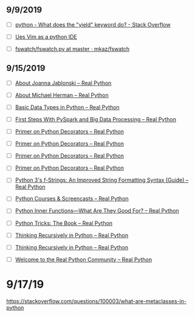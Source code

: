 ## 9/9/2019

- [ ] [python - What does the "yield" keyword do? - Stack Overflow](https://stackoverflow.com/questions/231767/what-does-the-yield-keyword-do?__hstc=188987252.22daae6b7fcc0366a4b86e6b55c98349.1567937501780.1567937501780.1567937501780.1&__hssc=188987252.1.1567937501780&__hsfp=3047939801)

- [ ] [Ues Vim as a python IDE](http://liuchengxu.org/posts/use-vim-as-a-python-ide/)

- [ ] [fswatch/fswatch.py at master · mkaz/fswatch](https://github.com/mkaz/fswatch/blob/master/fswatch.py)


## 9/15/2019

- [ ] [About Joanna Jablonski – Real Python](https://realpython.com/team/jjablonski/)

- [ ] [About Michael Herman – Real Python](https://realpython.com/team/mherman/)

- [ ] [Basic Data Types in Python – Real Python](https://realpython.com/python-data-types/)

- [ ] [First Steps With PySpark and Big Data Processing – Real Python](https://realpython.com/pyspark-intro/)

- [ ] [Primer on Python Decorators – Real Python](https://realpython.com/primer-on-python-decorators/)

- [ ] [Primer on Python Decorators – Real Python](https://realpython.com/primer-on-python-decorators/#slowing-down-code-revisited)

- [ ] [Primer on Python Decorators – Real Python](https://realpython.com/primer-on-python-decorators/#slowing-down-code)

- [ ] [Primer on Python Decorators – Real Python](https://realpython.com/primer-on-python-decorators/#functions)

- [ ] [Python 3's f-Strings: An Improved String Formatting Syntax (Guide) – Real Python](https://realpython.com/python-f-strings/)

- [ ] [Python Courses & Screencasts – Real Python](https://realpython.com/courses/)

- [ ] [Python Inner Functions—What Are They Good For? – Real Python](https://realpython.com/inner-functions-what-are-they-good-for/)

- [ ] [Python Tricks: The Book – Real Python](https://realpython.com/products/python-tricks-book/)

- [ ] [Thinking Recursively in Python – Real Python](https://realpython.com/python-thinking-recursively/)

- [ ] [Thinking Recursively in Python – Real Python](https://realpython.com/python-thinking-recursively/)

- [ ] [Welcome to the Real Python Community – Real Python](https://realpython.com/welcome/)


# 9/17/19

https://stackoverflow.com/questions/100003/what-are-metaclasses-in-python
